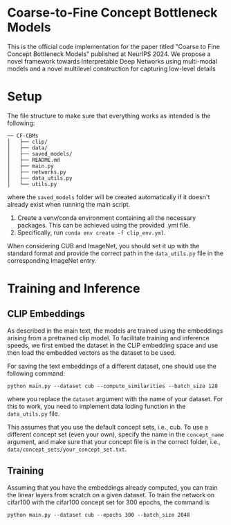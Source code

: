 # Coarse-to-Fine Concept Bottleneck Models

This is the official code implementation for the paper titled "Coarse to Fine Concept Bottleneck Models" published at NeurIPS 2024. We propose a novel framework towards Interpretable Deep Networks using multi-modal models and a novel multilevel construction for capturing low-level details

# Setup 

The file structure to make sure that everything works as intended is the following:

```
── CF-CBMs
│   ├── clip/
│   ├── data/
│   ├── saved_models/
│   ├── README.md
│   ├── main.py
│   ├── networks.py
│   ├── data_utils.py
│   └── utils.py

```
where the `saved_models` folder will be created automatically if it doesn't already exist when running the main script.

 1. Create a venv/conda environment containing all the necessary packages. This can be achieved using the provided .yml file. 
 2. Specifically, run `conda env create -f clip_env.yml`.

When considering CUB and ImageNet, you should set it up with the standard format and provide the correct path in the `data_utils.py` file in the corresponding ImageNet entry.

# Training and Inference 

## CLIP Embeddings 
As described in the main text, the models are trained using the embeddings
arising from a pretrained clip model. To facilitate training and inference speeds, 
we first embed the dataset in the CLIP embedding space and 
use then load the embedded vectors as the dataset to be used. 


For saving the text embeddings of a different dataset, one should use the
following command:

`python main.py --dataset cub --compute_similarities --batch_size 128
`

where you replace the `dataset` argument with the name of your dataset.
For this to work, you need to implement data loding function in the `data_utils.py` file.

This assumes that you use the default concept sets, i.e., cub. To use a different concept set
(even your own), specify the name in the `concept_name` argument, and make sure that
your concept file is in the correct folder, i.e., `data/concept_sets/your_concept_set.txt`.


## Training 
Assuming that you have the embeddings already computed, you can train the linear layers from scratch on 
a given dataset. To train the network on cifar100 with the cifar100 concept set for 300 epochs, the command is:

`python main.py --dataset cub --epochs 300 --batch_size 2048`

